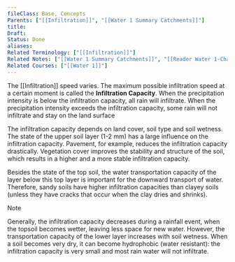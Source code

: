 ```yaml
---
fileClass: Base, Concepts
Parents: ["[[Infiltration]]", "[[Water 1 Summary Catchments]]"]
title: 
Draft: 
Status: Done
aliases: 
Related Terminology: ["[[Infiltration]]"]
Related Notes: ["[[Water 1 Summary Catchments]]", "[[Reader Water 1-Chapter 1.2-Channels]]"]
Related Courses: ["[[Water 1]]"]
---
```

The [[Infiltration]] speed varies. The maximum possible infiltration speed at a certain moment is called the **Infiltration Capacity**. When the precipitation intensity is below the infiltration capacity, all rain will infiltrate. When the precipitation intensity exceeds the infiltration capacity, some rain will not infiltrate and stay on the land surface

The infiltration capacity depends on land cover, soil type and soil wetness. The state of the upper soil layer (1-2 mm) has a large influence on the infiltration capacity. Pavement, for example, reduces the infiltration capacity drastically. Vegetation cover improves the stability and structure of the soil, which results in a higher and a more stable infiltration capacity.

Besides the state of the top soil, the water transportation capacity of the layer below this top layer is important for the downward transport of water. Therefore, sandy soils have higher infiltration capacities than clayey soils (unless they have cracks that occur when the clay dries and shrinks).

>[!Note]
>Generally, the infiltration capacity decreases during a rainfall event, when the topsoil becomes wetter, leaving less space for new water. However, the transportation capacity of the lower layer increases with soil wetness. When a soil becomes very dry, it can become hydrophobic (water resistant): the infiltration capacity is very small and most rain water will not infiltrate.
